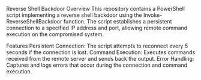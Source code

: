 Reverse Shell Backdoor
Overview
This repository contains a PowerShell script implementing a reverse shell backdoor using the Invoke-ReverseShellBackdoor function. The script establishes a persistent connection to a specified IP address and port, allowing remote command execution on the compromised system.

Features
Persistent Connection: The script attempts to reconnect every 5 seconds if the connection is lost.
Command Execution: Executes commands received from the remote server and sends back the output.
Error Handling: Captures and logs errors that occur during the connection and command execution.
